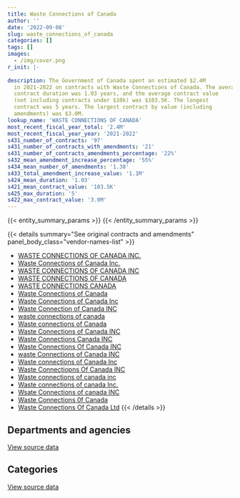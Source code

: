 ```yaml
---
title: Waste Connections of Canada
author: ''
date: '2022-09-08'
slug: waste_connections_of_canada
categories: []
tags: []
images:
  - /img/cover.png
r_init: |-
  
description: The Government of Canada spent an estimated $2.4M
  in 2021-2022 on contracts with Waste Connections of Canada. The average
  contract duration was 1.03 years, and the average contract value
  (not including contracts under $10k) was $103.5K. The longest
  contract was 5 years. The largest contract by value (including
  amendments) was $3.0M.
lookup_name: 'WASTE CONNECTIONS OF CANADA'
most_recent_fiscal_year_total: '2.4M'
most_recent_fiscal_year_year: '2021-2022'
s431_number_of_contracts: '97'
s431_number_of_contracts_with_amendments: '21'
s431_number_of_contracts_amendments_percentage: '22%'
s432_mean_amendment_increase_percentage: '55%'
s434_mean_number_of_amendments: '1.38'
s433_total_amendment_increase_value: '1.1M'
s424_mean_duration: '1.03'
s421_mean_contract_value: '103.5K'
s425_max_duration: '5'
s422_max_contract_value: '3.0M'
---
```


<script src="/rmarkdown-libs/htmlwidgets/htmlwidgets.js"></script>
<link href="/rmarkdown-libs/datatables-css/datatables-crosstalk.css" rel="stylesheet" />
<script src="/rmarkdown-libs/datatables-binding/datatables.js"></script>
<script src="/rmarkdown-libs/jquery/jquery-3.6.0.min.js"></script>
<link href="/rmarkdown-libs/dt-core-bootstrap/css/dataTables.bootstrap.min.css" rel="stylesheet" />
<link href="/rmarkdown-libs/dt-core-bootstrap/css/dataTables.bootstrap.extra.css" rel="stylesheet" />
<script src="/rmarkdown-libs/dt-core-bootstrap/js/jquery.dataTables.min.js"></script>
<script src="/rmarkdown-libs/dt-core-bootstrap/js/dataTables.bootstrap.min.js"></script>
<link href="/rmarkdown-libs/crosstalk/css/crosstalk.min.css" rel="stylesheet" />
<script src="/rmarkdown-libs/crosstalk/js/crosstalk.min.js"></script>
<script src="/rmarkdown-libs/htmlwidgets/htmlwidgets.js"></script>
<link href="/rmarkdown-libs/datatables-css/datatables-crosstalk.css" rel="stylesheet" />
<script src="/rmarkdown-libs/datatables-binding/datatables.js"></script>
<script src="/rmarkdown-libs/jquery/jquery-3.6.0.min.js"></script>
<link href="/rmarkdown-libs/dt-core-bootstrap/css/dataTables.bootstrap.min.css" rel="stylesheet" />
<link href="/rmarkdown-libs/dt-core-bootstrap/css/dataTables.bootstrap.extra.css" rel="stylesheet" />
<script src="/rmarkdown-libs/dt-core-bootstrap/js/jquery.dataTables.min.js"></script>
<script src="/rmarkdown-libs/dt-core-bootstrap/js/dataTables.bootstrap.min.js"></script>
<link href="/rmarkdown-libs/crosstalk/css/crosstalk.min.css" rel="stylesheet" />
<script src="/rmarkdown-libs/crosstalk/js/crosstalk.min.js"></script>

{{< entity_summary_params >}}
{{< /entity_summary_params >}}

{{< details summary="See original contracts and amendments" panel_body_class="vendor-names-list" >}}
- [WASTE CONNECTIONS OF CANADA INC.](https://search.open.canada.ca/en/ct/?sort=contract_value_f%20desc&page=1&search_text=%22WASTE%20CONNECTIONS%20OF%20CANADA%20INC.%22)
- [Waste Connections of Canada Inc.](https://search.open.canada.ca/en/ct/?sort=contract_value_f%20desc&page=1&search_text=%22Waste%20Connections%20of%20Canada%20Inc.%22)
- [WASTE CONNECTIONS OF CANADA INC](https://search.open.canada.ca/en/ct/?sort=contract_value_f%20desc&page=1&search_text=%22WASTE%20CONNECTIONS%20OF%20CANADA%20INC%22)
- [WASTE CONNECTIONS OF CANADA](https://search.open.canada.ca/en/ct/?sort=contract_value_f%20desc&page=1&search_text=%22WASTE%20CONNECTIONS%20OF%20CANADA%22)
- [WASTE CONNECTIONS CANADA](https://search.open.canada.ca/en/ct/?sort=contract_value_f%20desc&page=1&search_text=%22WASTE%20CONNECTIONS%20CANADA%22)
- [Waste Connections of Canada](https://search.open.canada.ca/en/ct/?sort=contract_value_f%20desc&page=1&search_text=%22Waste%20Connections%20of%20Canada%22)
- [Waste Connections of Canada Inc](https://search.open.canada.ca/en/ct/?sort=contract_value_f%20desc&page=1&search_text=%22Waste%20Connections%20of%20Canada%20Inc%22)
- [Waste Connection of Canada INC](https://search.open.canada.ca/en/ct/?sort=contract_value_f%20desc&page=1&search_text=%22Waste%20Connection%20of%20Canada%20INC%22)
- [waste connections of canada](https://search.open.canada.ca/en/ct/?sort=contract_value_f%20desc&page=1&search_text=%22waste%20connections%20of%20canada%22)
- [Waste connections of Canada](https://search.open.canada.ca/en/ct/?sort=contract_value_f%20desc&page=1&search_text=%22Waste%20connections%20of%20Canada%22)
- [Waste Connections of Canada INC](https://search.open.canada.ca/en/ct/?sort=contract_value_f%20desc&page=1&search_text=%22Waste%20Connections%20of%20Canada%20INC%22)
- [Waste Connections Canada INC](https://search.open.canada.ca/en/ct/?sort=contract_value_f%20desc&page=1&search_text=%22Waste%20Connections%20Canada%20INC%22)
- [Waste Connections Of Canada INC](https://search.open.canada.ca/en/ct/?sort=contract_value_f%20desc&page=1&search_text=%22Waste%20Connections%20Of%20Canada%20INC%22)
- [waste Connections of Canada INC](https://search.open.canada.ca/en/ct/?sort=contract_value_f%20desc&page=1&search_text=%22waste%20Connections%20of%20Canada%20INC%22)
- [Waste connections of Canada Inc](https://search.open.canada.ca/en/ct/?sort=contract_value_f%20desc&page=1&search_text=%22Waste%20connections%20of%20Canada%20Inc%22)
- [Waste Connectiopns Of Canada INC](https://search.open.canada.ca/en/ct/?sort=contract_value_f%20desc&page=1&search_text=%22Waste%20Connectiopns%20Of%20Canada%20INC%22)
- [Waste connections of canada inc](https://search.open.canada.ca/en/ct/?sort=contract_value_f%20desc&page=1&search_text=%22Waste%20connections%20of%20canada%20inc%22)
- [Waste connections of canada Inc.](https://search.open.canada.ca/en/ct/?sort=contract_value_f%20desc&page=1&search_text=%22Waste%20connections%20of%20canada%20Inc.%22)
- [Wsate Connections of canada INC](https://search.open.canada.ca/en/ct/?sort=contract_value_f%20desc&page=1&search_text=%22Wsate%20Connections%20of%20canada%20INC%22)
- [Waste Connections 0f Canada](https://search.open.canada.ca/en/ct/?sort=contract_value_f%20desc&page=1&search_text=%22Waste%20Connections%200f%20Canada%22)
- [Waste Connections Of Canada Ltd](https://search.open.canada.ca/en/ct/?sort=contract_value_f%20desc&page=1&search_text=%22Waste%20Connections%20Of%20Canada%20Ltd%22)
{{< /details >}}

## Departments and agencies

<div id="htmlwidget-1" style="width:100%;height:auto;" class="datatables html-widget"></div>
<script type="application/json" data-for="htmlwidget-1">{"x":{"style":"bootstrap","filter":"none","vertical":false,"data":[["<a href=\"/departments/aafc-aac/\">Agriculture and Agri-Food Canada<\/a>","<a href=\"/departments/csc-scc/\">Correctional Service of Canada<\/a>","<a href=\"/departments/dnd-mdn/\">National Defence<\/a>","<a href=\"/departments/ic/\">Innovation, Science and Economic Development Canada<\/a>","<a href=\"/departments/nrc-cnrc/\">National Research Council Canada<\/a>","<a href=\"/departments/nrcan-rncan/\">Natural Resources Canada<\/a>","<a href=\"/departments/pc/\">Parks Canada<\/a>","<a href=\"/departments/pwgsc-tpsgc/\">Public Services and Procurement Canada<\/a>","<a href=\"/departments/rcmp-grc/\">Royal Canadian Mounted Police<\/a>"],[95496.25,310578.02,930188.96,13696.07,null,6537.84,28291.31,null,null],[95757.89,361546.91,961968.13,null,null,6555.75,11775.44,23625,null],[51403.29,408878.69,1793227.01,null,null,1092.63,6792.34,null,54865.03],[70360.6,361220.44,1945794.91,null,3971.03,null,12912.35,null,54865.03]],"container":"<table class=\"table table-striped table-hover row-border order-column display\">\n  <thead>\n    <tr>\n      <th>Department<\/th>\n      <th>2018-2019<\/th>\n      <th>2019-2020<\/th>\n      <th>2020-2021<\/th>\n      <th>2021-2022<\/th>\n    <\/tr>\n  <\/thead>\n<\/table>","options":{"order":[[4,"desc"]],"pageLength":10,"autoWidth":true,"columnDefs":[{"targets":1,"render":"function(data, type, row, meta) {\n    return type !== 'display' ? data : DTWidget.formatCurrency(data, \"$\", 2, 3, \",\", \".\", true, null);\n  }"},{"targets":2,"render":"function(data, type, row, meta) {\n    return type !== 'display' ? data : DTWidget.formatCurrency(data, \"$\", 2, 3, \",\", \".\", true, null);\n  }"},{"targets":3,"render":"function(data, type, row, meta) {\n    return type !== 'display' ? data : DTWidget.formatCurrency(data, \"$\", 2, 3, \",\", \".\", true, null);\n  }"},{"targets":4,"render":"function(data, type, row, meta) {\n    return type !== 'display' ? data : DTWidget.formatCurrency(data, \"$\", 2, 3, \",\", \".\", true, null);\n  }"},{"width":"16%","targets":[1,2,3,4]},{"className":"dt-right","targets":[1,2,3,4]}],"orderClasses":false}},"evals":["options.columnDefs.0.render","options.columnDefs.1.render","options.columnDefs.2.render","options.columnDefs.3.render"],"jsHooks":[]}</script>
<p class="text-right">
<a href="https://github.com/GoC-Spending/contracts-data/tree/main/data/out/vendors/waste_connections_of_canada/summary_by_fiscal_year_by_department.csv" class="source-data-link btn btn-link">View source data</a>
</p>

## Categories

<div id="htmlwidget-2" style="width:100%;height:auto;" class="datatables html-widget"></div>
<script type="application/json" data-for="htmlwidget-2">{"x":{"style":"bootstrap","filter":"none","vertical":false,"data":[["<a href=\"/categories/facilities_and_construction/\">Facilities and construction<\/a>","<a href=\"/categories/office_management/\">Office management<\/a>","<a href=\"/categories/professional_services/\">Professional services<\/a>"],[978714.18,310578.02,95496.25],[980299.32,361546.91,119382.89],[1836792.42,373198.24,106268.32],[1998358.74,325539.99,125225.63]],"container":"<table class=\"table table-striped table-hover row-border order-column display\">\n  <thead>\n    <tr>\n      <th>Category<\/th>\n      <th>2018-2019<\/th>\n      <th>2019-2020<\/th>\n      <th>2020-2021<\/th>\n      <th>2021-2022<\/th>\n    <\/tr>\n  <\/thead>\n<\/table>","options":{"order":[[4,"desc"]],"dom":"t","pageLength":30,"autoWidth":true,"columnDefs":[{"targets":1,"render":"function(data, type, row, meta) {\n    return type !== 'display' ? data : DTWidget.formatCurrency(data, \"$\", 2, 3, \",\", \".\", true, null);\n  }"},{"targets":2,"render":"function(data, type, row, meta) {\n    return type !== 'display' ? data : DTWidget.formatCurrency(data, \"$\", 2, 3, \",\", \".\", true, null);\n  }"},{"targets":3,"render":"function(data, type, row, meta) {\n    return type !== 'display' ? data : DTWidget.formatCurrency(data, \"$\", 2, 3, \",\", \".\", true, null);\n  }"},{"targets":4,"render":"function(data, type, row, meta) {\n    return type !== 'display' ? data : DTWidget.formatCurrency(data, \"$\", 2, 3, \",\", \".\", true, null);\n  }"},{"width":"16%","targets":[1,2,3,4]},{"className":"dt-right","targets":[1,2,3,4]}],"orderClasses":false,"lengthMenu":[10,25,30,50,100]}},"evals":["options.columnDefs.0.render","options.columnDefs.1.render","options.columnDefs.2.render","options.columnDefs.3.render"],"jsHooks":[]}</script>
<p class="text-right">
<a href="https://github.com/GoC-Spending/contracts-data/tree/main/data/out/vendors/waste_connections_of_canada/summary_by_fiscal_year_by_category.csv" class="source-data-link btn btn-link">View source data</a>
</p>

